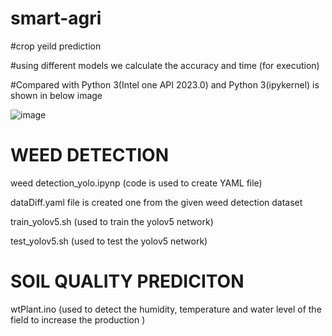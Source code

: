 # smart-agri
#crop yeild prediction

#using different models we calculate the accuracy and time (for execution)

#Compared with Python 3(Intel one API 2023.0)  and Python 3(ipykernel) is shown in below image

![image](https://user-images.githubusercontent.com/126163505/227999986-cb9babe3-7f4d-417b-973f-e3fbe5c8935a.png)



# WEED DETECTION
weed detection_yolo.ipynp (code is used to create YAML file) 

dataDiff.yaml file is created one from the given weed detection dataset

train_yolov5.sh (used to train the yolov5 network)

test_yolov5.sh (used to test the yolov5 network)


# SOIL QUALITY PREDICITON
wtPlant.ino (used to detect the humidity, temperature and water level of the field to increase the production )
